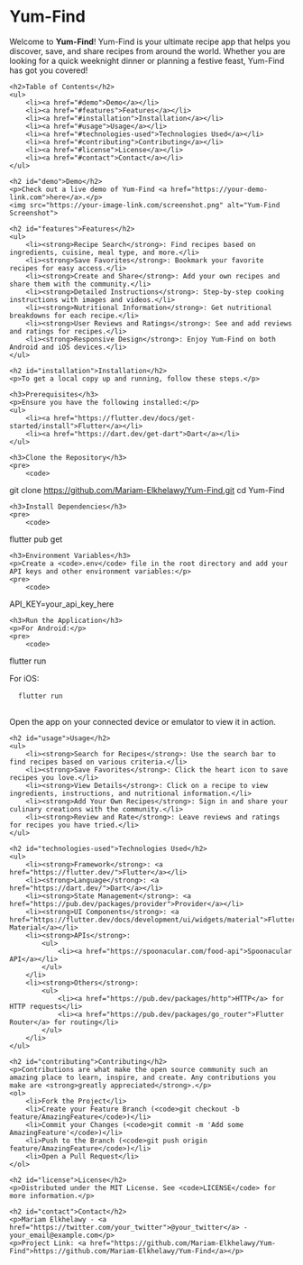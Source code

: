 <!DOCTYPE html>
<html lang="en">
<head>
    <meta charset="UTF-8">
    <meta name="viewport" content="width=device-width, initial-scale=1.0">
    <title>Yum-Find</title>
</head>
<body>
    <h1>Yum-Find</h1>
    <p>Welcome to <strong>Yum-Find</strong>! Yum-Find is your ultimate recipe app that helps you discover, save, and share recipes from around the world. Whether you are looking for a quick weeknight dinner or planning a festive feast, Yum-Find has got you covered!</p>

    <h2>Table of Contents</h2>
    <ul>
        <li><a href="#demo">Demo</a></li>
        <li><a href="#features">Features</a></li>
        <li><a href="#installation">Installation</a></li>
        <li><a href="#usage">Usage</a></li>
        <li><a href="#technologies-used">Technologies Used</a></li>
        <li><a href="#contributing">Contributing</a></li>
        <li><a href="#license">License</a></li>
        <li><a href="#contact">Contact</a></li>
    </ul>

    <h2 id="demo">Demo</h2>
    <p>Check out a live demo of Yum-Find <a href="https://your-demo-link.com">here</a>.</p>
    <img src="https://your-image-link.com/screenshot.png" alt="Yum-Find Screenshot">

    <h2 id="features">Features</h2>
    <ul>
        <li><strong>Recipe Search</strong>: Find recipes based on ingredients, cuisine, meal type, and more.</li>
        <li><strong>Save Favorites</strong>: Bookmark your favorite recipes for easy access.</li>
        <li><strong>Create and Share</strong>: Add your own recipes and share them with the community.</li>
        <li><strong>Detailed Instructions</strong>: Step-by-step cooking instructions with images and videos.</li>
        <li><strong>Nutritional Information</strong>: Get nutritional breakdowns for each recipe.</li>
        <li><strong>User Reviews and Ratings</strong>: See and add reviews and ratings for recipes.</li>
        <li><strong>Responsive Design</strong>: Enjoy Yum-Find on both Android and iOS devices.</li>
    </ul>

    <h2 id="installation">Installation</h2>
    <p>To get a local copy up and running, follow these steps.</p>

    <h3>Prerequisites</h3>
    <p>Ensure you have the following installed:</p>
    <ul>
        <li><a href="https://flutter.dev/docs/get-started/install">Flutter</a></li>
        <li><a href="https://dart.dev/get-dart">Dart</a></li>
    </ul>

    <h3>Clone the Repository</h3>
    <pre>
        <code>
git clone https://github.com/Mariam-Elkhelawy/Yum-Find.git
cd Yum-Find
        </code>
    </pre>

    <h3>Install Dependencies</h3>
    <pre>
        <code>
flutter pub get
        </code>
    </pre>

    <h3>Environment Variables</h3>
    <p>Create a <code>.env</code> file in the root directory and add your API keys and other environment variables:</p>
    <pre>
        <code>
API_KEY=your_api_key_here
        </code>
    </pre>

    <h3>Run the Application</h3>
    <p>For Android:</p>
    <pre>
        <code>
flutter run
        </code>
    </pre>
    <p>For iOS:</p>
    <pre>
        <code>
flutter run
        </code>
    </pre>
    <p>Open the app on your connected device or emulator to view it in action.</p>

    <h2 id="usage">Usage</h2>
    <ul>
        <li><strong>Search for Recipes</strong>: Use the search bar to find recipes based on various criteria.</li>
        <li><strong>Save Favorites</strong>: Click the heart icon to save recipes you love.</li>
        <li><strong>View Details</strong>: Click on a recipe to view ingredients, instructions, and nutritional information.</li>
        <li><strong>Add Your Own Recipes</strong>: Sign in and share your culinary creations with the community.</li>
        <li><strong>Review and Rate</strong>: Leave reviews and ratings for recipes you have tried.</li>
    </ul>

    <h2 id="technologies-used">Technologies Used</h2>
    <ul>
        <li><strong>Framework</strong>: <a href="https://flutter.dev/">Flutter</a></li>
        <li><strong>Language</strong>: <a href="https://dart.dev/">Dart</a></li>
        <li><strong>State Management</strong>: <a href="https://pub.dev/packages/provider">Provider</a></li>
        <li><strong>UI Components</strong>: <a href="https://flutter.dev/docs/development/ui/widgets/material">Flutter Material</a></li>
        <li><strong>APIs</strong>:
            <ul>
                <li><a href="https://spoonacular.com/food-api">Spoonacular API</a></li>
            </ul>
        </li>
        <li><strong>Others</strong>:
            <ul>
                <li><a href="https://pub.dev/packages/http">HTTP</a> for HTTP requests</li>
                <li><a href="https://pub.dev/packages/go_router">Flutter Router</a> for routing</li>
            </ul>
        </li>
    </ul>

    <h2 id="contributing">Contributing</h2>
    <p>Contributions are what make the open source community such an amazing place to learn, inspire, and create. Any contributions you make are <strong>greatly appreciated</strong>.</p>
    <ol>
        <li>Fork the Project</li>
        <li>Create your Feature Branch (<code>git checkout -b feature/AmazingFeature</code>)</li>
        <li>Commit your Changes (<code>git commit -m 'Add some AmazingFeature'</code>)</li>
        <li>Push to the Branch (<code>git push origin feature/AmazingFeature</code>)</li>
        <li>Open a Pull Request</li>
    </ol>

    <h2 id="license">License</h2>
    <p>Distributed under the MIT License. See <code>LICENSE</code> for more information.</p>

    <h2 id="contact">Contact</h2>
    <p>Mariam Elkhelawy - <a href="https://twitter.com/your_twitter">@your_twitter</a> - your_email@example.com</p>
    <p>Project Link: <a href="https://github.com/Mariam-Elkhelawy/Yum-Find">https://github.com/Mariam-Elkhelawy/Yum-Find</a></p>
</body>
</html>
